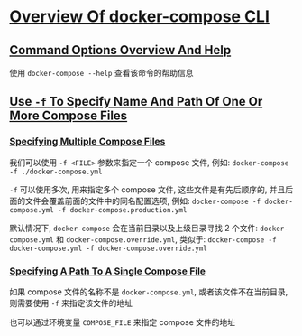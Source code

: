 # [Overview Of docker-compose CLI](https://docs.docker.com/compose/reference/overview/)

## [Command Options Overview And Help](https://docs.docker.com/compose/reference/overview/#command-options-overview-and-help)

使用 `docker-compose --help` 查看该命令的帮助信息

## [Use `-f` To Specify Name And Path Of One Or More Compose Files](https://docs.docker.com/compose/reference/overview/#use--f-to-specify-name-and-path-of-one-or-more-compose-files)

### [Specifying Multiple Compose Files](https://docs.docker.com/compose/reference/overview/#specifying-multiple-compose-files)

我们可以使用 `-f <FILE>` 参数来指定一个 compose 文件, 例如: `docker-compose -f ./docker-compose.yml`

`-f` 可以使用多次, 用来指定多个 compose 文件, 这些文件是有先后顺序的, 并且后面的文件会覆盖前面的文件中的同名配置选项,
例如: `docker-compose -f docker-compose.yml -f docker-compose.production.yml`

默认情况下, `docker-compose` 会在当前目录以及上级目录寻找 2 个文件: `docker-compose.yml` 和 `docker-compose.override.yml`,
类似于: `docker-compose -f docker-compose.yml -f docker-compose.override.yml`

### [Specifying A Path To A Single Compose File](https://docs.docker.com/compose/reference/overview/#specifying-a-path-to-a-single-compose-file)

如果 compose 文件的名称不是 `docker-compose.yml`, 或者该文件不在当前目录, 则需要使用 `-f` 来指定该文件的地址

也可以通过环境变量 `COMPOSE_FILE` 来指定 compose 文件的地址
